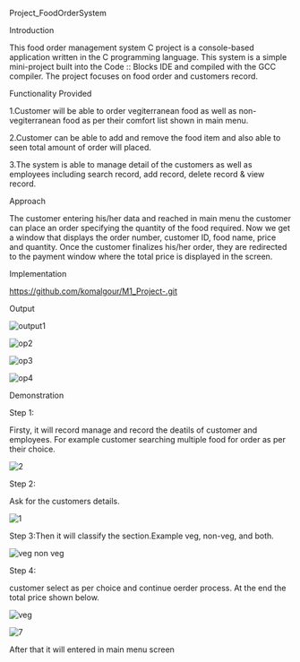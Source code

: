 Project_FoodOrderSystem

Introduction

This food order management system C project is a console-based application written in the C programming language. This system is a simple mini-project built into the Code :: Blocks IDE and compiled with the GCC compiler. The project focuses on food order and customers record.

Functionality Provided

1.Customer  will be able to order vegiterranean food as well as non-vegiterranean food as per their comfort list shown in main menu.

2.Customer  can be able to add and remove the food item and also able to seen total amount of order will placed.

3.The system is able to manage detail of the customers as well as employees including search record, add record, delete record & view record.

Approach

The customer entering his/her data and reached in main menu the customer can place an order specifying the quantity of the food required. Now we get a window that displays the order number, customer ID, food name, price and quantity. Once the customer finalizes his/her order, they are redirected to the payment window where the total price is displayed in the screen.

Implementation

https://github.com/komalgour/M1_Project-.git

Output

![output1](https://user-images.githubusercontent.com/101037269/161426146-3837d7b0-c026-41f5-a48e-2e4e901f4aae.PNG)

![op2](https://user-images.githubusercontent.com/101037269/161426195-4e4b4a39-f248-440e-99b5-217d2477c277.PNG)

![op3](https://user-images.githubusercontent.com/101037269/161426206-1911b165-0027-45ba-8dad-3d17197ddd0e.PNG)


![op4](https://user-images.githubusercontent.com/101037269/161426227-a4ef9642-bac6-4c60-aa3f-488c812942b8.PNG)

Demonstration

Step 1:

Firsty, it will record manage and record the deatils of customer and employees.
For example customer searching multiple food for order as per their choice.

![2](https://user-images.githubusercontent.com/101037269/161426943-fd70e293-95b6-430a-96d0-3a6979275593.PNG)


Step 2:

Ask for the customers details.

![1](https://user-images.githubusercontent.com/101037269/161427140-a7196173-925d-427a-b43c-56119c33fbf1.PNG)

Step 3:Then it will classify the section.Example veg, non-veg, and both.

![veg non veg](https://user-images.githubusercontent.com/101037269/161427447-9f82b6a3-307e-405b-9fe8-f8fcfb952aae.PNG)

Step 4:

customer select as per choice and continue oerder process. At the end the total price shown below.

![veg](https://user-images.githubusercontent.com/101037269/161427560-f8ee6361-2131-4e7b-a3a0-be6d02c7853f.PNG)

![7](https://user-images.githubusercontent.com/101037269/161427672-1c620264-615e-4194-9d97-ece96b0b4088.PNG)




After that it will entered in main menu screen



